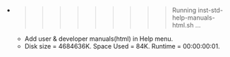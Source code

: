 * >>>>>>>>> Running inst-std-help-manuals-html.sh ...
  * Add user & developer manuals(html) in Help menu.
  * Disk size = 4684636K. Space Used = 84K. Runtime = 00:00:00:01.
